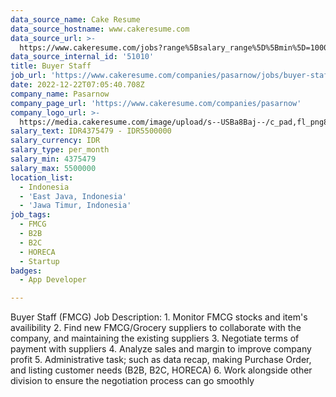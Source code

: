 ```yaml
---
data_source_name: Cake Resume
data_source_hostname: www.cakeresume.com
data_source_url: >-
  https://www.cakeresume.com/jobs?range%5Bsalary_range%5D%5Bmin%5D=1000000&refinementList%5Bprofession%5D%5B0%5D=tech_android-development&refinementList%5Bprofession%5D%5B1%5D=tech_ios-development
data_source_internal_id: '51010'
title: Buyer Staff
job_url: 'https://www.cakeresume.com/companies/pasarnow/jobs/buyer-staff'
date: 2022-12-22T07:05:40.708Z
company_name: Pasarnow
company_page_url: 'https://www.cakeresume.com/companies/pasarnow'
company_logo_url: >-
  https://media.cakeresume.com/image/upload/s--USBa8Baj--/c_pad,fl_png8,h_200,w_200/v1670577503/xqm76aodhekije4e2y4i.png
salary_text: IDR4375479 - IDR5500000
salary_currency: IDR
salary_type: per_month
salary_min: 4375479
salary_max: 5500000
location_list:
  - Indonesia
  - 'East Java, Indonesia'
  - 'Jawa Timur, Indonesia'
job_tags:
  - FMCG
  - B2B
  - B2C
  - HORECA
  - Startup
badges:
  - App Developer

---
```


Buyer Staff (FMCG) Job Description: 1. Monitor FMCG stocks and item's availibility 2. Find new FMCG/Grocery suppliers to collaborate with the company, and maintaining the existing suppliers 3. Negotiate terms of payment with suppliers 4. Analyze sales and margin to improve company profit 5. Administrative task; such as data recap, making Purchase Order, and listing customer needs (B2B, B2C, HORECA) 6. Work alongside other division to ensure the negotiation process can go smoothly
